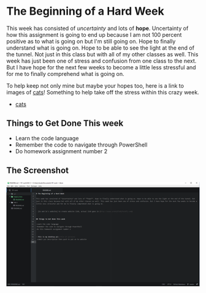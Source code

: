 # The Beginning of a Hard Week

This week has consisted of *uncertainty* and lots of **hope**. Uncertainty of how this assignment is going to end up because I am not 100 percent positive as to what is going on but I'm still going on. Hope to finally understand what is going on. Hope to be able to see the light at the end of the tunnel. Not just in this class but with all of my other classes as well. This week has just been one of stress and confusion from one class to the next. But I have hope for the next few weeks to become a little less stressful and for me to finally comprehend what is going on.

To help keep not only mine but maybe your hopes too, here is a link to images of [cats](https://www.google.com/search?q=cats&espv=2&biw=1600&bih=794&site=webhp&source=lnms&tbm=isch&sa=X&ved=0ahUKEwitqujN0PrRAhXC6IMKHVK8CRkQ_AUIBigB)! Something to help take off the stress within this crazy week.

- [cats](https://www.google.com/search?q=cats&espv=2&biw=1600&bih=794&site=webhp&source=lnms&tbm=isch&sa=X&ved=0ahUKEwitqujN0PrRAhXC6IMKHVK8CRkQ_AUIBigB)


## Things to Get Done This week

- Learn the code language
- Remember the code to navigate through PowerShell
- Do homework assignment number 2

## The Screenshot
![This is my desktop pic](MarkDownFile.png)
